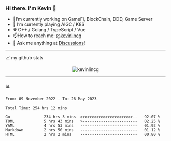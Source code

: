 ### Hi there. I'm Kevin 👋

- 🔭I’m currently working on GameFi, BlockChain, DDD, Game Server
- 🌱 I’m currently playing AIGC / K8S
-   :hammer_and_pick: C++ / Golang / TypeScript / Vue
- 📫How to reach me: [@kevinlincg](https://twitter.com/kevinlincg) 
-   :thought_balloon: Ask me anything at [Discussions](https://github.com/kevinlincg/kevinlincg/discussions/new)!

---

📈 my github stats

<p align="center"> <img src="https://github-readme-stats-ouuan.vercel.app/api?username=kevinlincg&theme=dark&show_icons=true&count_private=true" alt="kevinlincg" />

---

#### :bar_chart: 

<!--START_SECTION:waka-->

```text
From: 09 November 2022 - To: 26 May 2023

Total Time: 254 hrs 12 mins

Go               234 hrs 3 mins  >>>>>>>>>>>>>>>>>>>>>>>--   92.07 %
TOML             5 hrs 43 mins   >------------------------   02.25 %
YAML             4 hrs 53 mins   -------------------------   01.92 %
Markdown         2 hrs 50 mins   -------------------------   01.12 %
HTML             2 hrs 2 mins    -------------------------   00.80 %
```

<!--END_SECTION:waka-->
